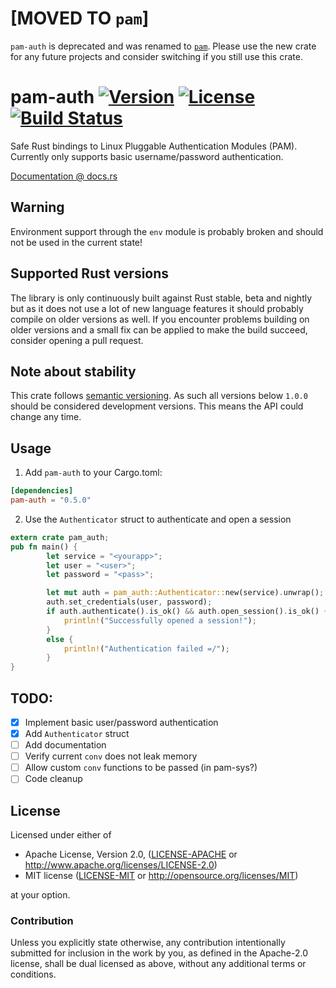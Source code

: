 # [MOVED TO `pam`]
`pam-auth` is deprecated and was renamed to [`pam`](https://crates.io/crates/pam).
Please use the new crate for any future projects and consider switching if you still use this crate.

# pam-auth [![Version](https://img.shields.io/crates/v/pam-auth.svg)](https://crates.io/crates/pam-sys) [![License](https://img.shields.io/crates/l/pam-auth.svg?branch=master)](https://travis-ci.org/1wilkens/pam-auth) [![Build Status](https://travis-ci.org/1wilkens/pam-auth.svg)](https://travis-ci.org/1wilkens/pam-auth)

Safe Rust bindings to Linux Pluggable Authentication Modules (PAM).
Currently only supports basic username/password authentication.

[Documentation @ docs.rs](https://docs.rs/pam-auth/)

## Warning
Environment support through the `env` module is probably broken and should not be used in the current state!

## Supported Rust versions
The library is only continuously built against Rust stable, beta and nightly but as it does not use a lot of new language features it should probably compile on older versions as well.
If you encounter problems building on older versions and a small fix can be applied to make the build succeed, consider opening a pull request.

## Note about stability
This crate follows [semantic versioning](http://semver.org). As such all versions below `1.0.0` should be
considered development versions. This means the API could change any time.

## Usage
1. Add `pam-auth` to your Cargo.toml:
```toml
[dependencies]
pam-auth = "0.5.0"
```
2. Use the `Authenticator` struct to authenticate and open a session
```rust
extern crate pam_auth;
pub fn main() {
        let service = "<yourapp>";
        let user = "<user>";
        let password = "<pass>";

        let mut auth = pam_auth::Authenticator::new(service).unwrap();
        auth.set_credentials(user, password);
        if auth.authenticate().is_ok() && auth.open_session().is_ok() {
            println!("Successfully opened a session!");
        }
        else {
            println!("Authentication failed =/");
        }
}
```

## TODO:
  - [x] Implement basic user/password authentication
  - [x] Add `Authenticator` struct
  - [ ] Add documentation
  - [ ] Verify current `conv` does not leak memory
  - [ ] Allow custom `conv` functions to be passed (in pam-sys?)
  - [ ] Code cleanup

## License

Licensed under either of

 * Apache License, Version 2.0, ([LICENSE-APACHE](LICENSE-APACHE) or http://www.apache.org/licenses/LICENSE-2.0)
 * MIT license ([LICENSE-MIT](LICENSE-MIT) or http://opensource.org/licenses/MIT)

at your option.

### Contribution

Unless you explicitly state otherwise, any contribution intentionally
submitted for inclusion in the work by you, as defined in the Apache-2.0
license, shall be dual licensed as above, without any additional terms or
conditions.
